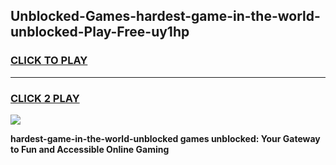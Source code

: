 
## Unblocked-Games-hardest-game-in-the-world-unblocked-Play-Free-uy1hp
<h3>
<a href="https://premium76.site?title=hardest-game-in-the-world-unblocked&ref=15A">CLICK TO PLAY</a></h3>
<hr>

<h3>
<a href="https://premium76.site?title=hardest-game-in-the-world-unblocked&ref=15A">CLICK 2 PLAY</a>
  
</h3>

<a href="https://premium76.site?title=hardest-game-in-the-world-unblocked&ref=15A"><img src="https://clearcache.store/games.png"></a>


**hardest-game-in-the-world-unblocked games unblocked: Your Gateway to Fun and Accessible Online Gaming**

